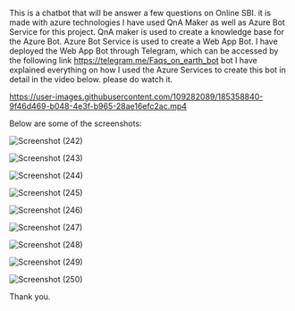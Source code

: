 This is a chatbot that will be answer a few questions on Online SBI. it is made with azure technologies I have used QnA Maker as well as Azure Bot Service for this project. QnA maker is used to create a knowledge base for the Azure Bot. Azure Bot Service is used to create a Web App Bot. I have deployed the Web App Bot through Telegram, which can be accessed by the following link https://telegram.me/Faqs_on_earth_bot bot I have explained everything on how I used the Azure Services to create this bot in detail in the video below. please do watch it.


https://user-images.githubusercontent.com/109282089/185358840-9f46d469-b048-4e3f-b965-28ae16efc2ac.mp4

Below are some of the screenshots:

![Screenshot (242)](https://user-images.githubusercontent.com/109282089/185359906-29c21d7c-13f1-46b5-a58a-601320f33b71.png)


![Screenshot (243)](https://user-images.githubusercontent.com/109282089/185359993-2912867f-3ab6-4e1b-ab9e-928bbc6eebe5.png)

![Screenshot (244)](https://user-images.githubusercontent.com/109282089/185360029-43ec94ed-47d9-4561-80fe-5ba86b253ca1.png)

![Screenshot (245)](https://user-images.githubusercontent.com/109282089/185360077-fa93dc85-8a21-4614-9c78-e116c9badf03.png)

![Screenshot (246)](https://user-images.githubusercontent.com/109282089/185360295-c965055f-1d93-4a6b-9a74-9514aa99b76f.png)

![Screenshot (247)](https://user-images.githubusercontent.com/109282089/185360346-1cd850b3-b3f6-41ea-9a32-bebec4fd58af.png)

![Screenshot (248)](https://user-images.githubusercontent.com/109282089/185360369-655991e8-6258-4c6e-bc3b-b9e1eeee8e29.png)

![Screenshot (249)](https://user-images.githubusercontent.com/109282089/185360395-11b2bc01-dd7c-4bbc-8fe4-24f13e1d3d7d.png)

![Screenshot (250)](https://user-images.githubusercontent.com/109282089/185360411-86077bb4-89a8-4dac-9aa7-9c898108fa54.png)

Thank you.
